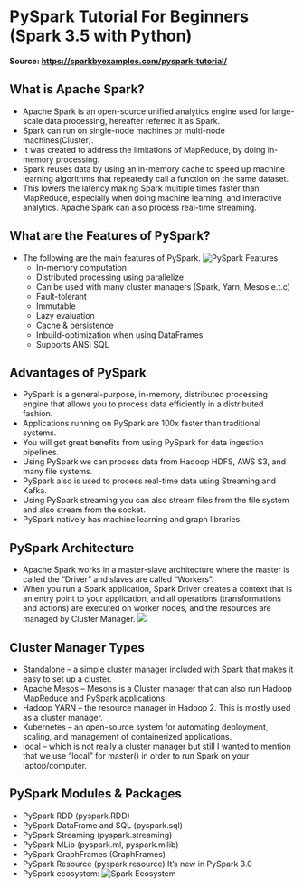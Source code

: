 # PySpark Tutorial For Beginners (Spark 3.5 with Python)

**Source: https://sparkbyexamples.com/pyspark-tutorial/**

## What is Apache Spark?
- Apache Spark is an open-source unified analytics engine used for large-scale data processing, hereafter referred it as Spark.
- Spark can run on single-node machines or multi-node machines(Cluster).
- It was created to address the limitations of MapReduce, by doing in-memory processing.
- Spark reuses data by using an in-memory cache to speed up machine learning algorithms that repeatedly call a function on the same dataset. 
- This lowers the latency making Spark multiple times faster than MapReduce, especially when doing machine learning, and interactive analytics.  Apache Spark can also process real-time streaming. 

## What are the Features of PySpark?
- The following are the main features of PySpark.
  ![PySpark Features](https://sparkbyexamples.com/ezoimgfmt/i0.wp.com/sparkbyexamples.com/wp-content/uploads/2020/08/pyspark-features-1.png?w=1200&ssl=1&ezimgfmt=rs:574x431/rscb1/ng:webp/ngcb1)
  - In-memory computation
  - Distributed processing using parallelize
  - Can be used with many cluster managers (Spark, Yarn, Mesos e.t.c)
  - Fault-tolerant
  - Immutable
  - Lazy evaluation
  - Cache & persistence
  - Inbuild-optimization when using DataFrames
  - Supports ANSI SQL

## Advantages of PySpark
- PySpark is a general-purpose, in-memory, distributed processing engine that allows you to process data efficiently in a distributed fashion.
- Applications running on PySpark are 100x faster than traditional systems.
- You will get great benefits from using PySpark for data ingestion pipelines.
- Using PySpark we can process data from Hadoop HDFS, AWS S3, and many file systems.
- PySpark also is used to process real-time data using Streaming and Kafka.
- Using PySpark streaming you can also stream files from the file system and also stream from the socket.
- PySpark natively has machine learning and graph libraries.

## PySpark Architecture
- Apache Spark works in a master-slave architecture where the master is called the “Driver” and slaves are called “Workers”.
- When you run a Spark application, Spark Driver creates a context that is an entry point to your application, and all operations (transformations and actions) are executed on worker nodes, and the resources are managed by Cluster Manager.
  ![](https://sparkbyexamples.com/ezoimgfmt/i0.wp.com/sparkbyexamples.com/wp-content/uploads/2020/02/spark-cluster-overview.png?w=596&ssl=1&ezimgfmt=ng:webp/ngcb1)

## Cluster Manager Types
- Standalone – a simple cluster manager included with Spark that makes it easy to set up a cluster.
- Apache Mesos – Mesons is a Cluster manager that can also run Hadoop MapReduce and PySpark applications.
- Hadoop YARN – the resource manager in Hadoop 2. This is mostly used as a cluster manager.
- Kubernetes – an open-source system for automating deployment, scaling, and management of containerized applications.
- local – which is not really a cluster manager but still I wanted to mention that we use “local” for master() in order to run Spark on your laptop/computer.

## PySpark Modules & Packages
- PySpark RDD (pyspark.RDD)
- PySpark DataFrame and SQL (pyspark.sql)
- PySpark Streaming (pyspark.streaming)
- PySpark MLib (pyspark.ml, pyspark.mllib)
- PySpark GraphFrames (GraphFrames)
- PySpark Resource (pyspark.resource) It’s new in PySpark 3.0
- PySpark ecosystem:
  ![Spark Ecosystem](https://sparkbyexamples.com/ezoimgfmt/i0.wp.com/sparkbyexamples.com/wp-content/uploads/2020/02/spark-components-1.jpg?w=1018&ssl=1&ezimgfmt=ng:webp/ngcb1)

